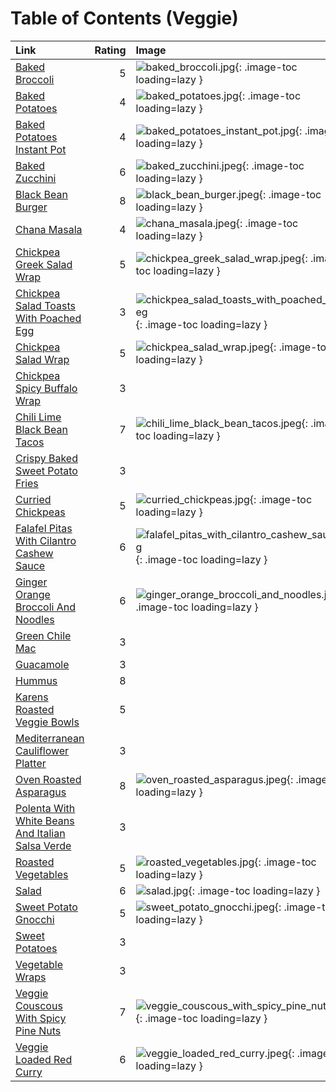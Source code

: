 # Table of Contents (Veggie)

| Link                                                                                                      |   Rating | Image                                                                                                                         |
|:----------------------------------------------------------------------------------------------------------|---------:|:------------------------------------------------------------------------------------------------------------------------------|
| [Baked Broccoli](./baked_broccoli.md)                                                                     |        5 | ![baked_broccoli.jpg](./baked_broccoli.jpg){: .image-toc loading=lazy }                                                       |
| [Baked Potatoes](./baked_potatoes.md)                                                                     |        4 | ![baked_potatoes.jpg](./baked_potatoes.jpg){: .image-toc loading=lazy }                                                       |
| [Baked Potatoes Instant Pot](./baked_potatoes_instant_pot.md)                                             |        4 | ![baked_potatoes_instant_pot.jpg](./baked_potatoes_instant_pot.jpg){: .image-toc loading=lazy }                               |
| [Baked Zucchini](./baked_zucchini.md)                                                                     |        6 | ![baked_zucchini.jpeg](./baked_zucchini.jpeg){: .image-toc loading=lazy }                                                     |
| [Black Bean Burger](./black_bean_burger.md)                                                               |        8 | ![black_bean_burger.jpeg](./black_bean_burger.jpeg){: .image-toc loading=lazy }                                               |
| [Chana Masala](./chana_masala.md)                                                                         |        4 | ![chana_masala.jpeg](./chana_masala.jpeg){: .image-toc loading=lazy }                                                         |
| [Chickpea Greek Salad Wrap](./chickpea_greek_salad_wrap.md)                                               |        5 | ![chickpea_greek_salad_wrap.jpeg](./chickpea_greek_salad_wrap.jpeg){: .image-toc loading=lazy }                               |
| [Chickpea Salad Toasts With Poached Egg](./chickpea_salad_toasts_with_poached_egg.md)                     |        3 | ![chickpea_salad_toasts_with_poached_egg.jpeg](./chickpea_salad_toasts_with_poached_egg.jpeg){: .image-toc loading=lazy }     |
| [Chickpea Salad Wrap](./chickpea_salad_wrap.md)                                                           |        5 | ![chickpea_salad_wrap.jpeg](./chickpea_salad_wrap.jpeg){: .image-toc loading=lazy }                                           |
| [Chickpea Spicy Buffalo Wrap](./chickpea_spicy_buffalo_wrap.md)                                           |        3 | <!-- TODO: Capture image -->                                                                                                  |
| [Chili Lime Black Bean Tacos](./chili_lime_black_bean_tacos.md)                                           |        7 | ![chili_lime_black_bean_tacos.jpeg](./chili_lime_black_bean_tacos.jpeg){: .image-toc loading=lazy }                           |
| [Crispy Baked Sweet Potato Fries](./crispy_baked_sweet_potato_fries.md)                                   |        3 | <!-- TODO: Capture image -->                                                                                                  |
| [Curried Chickpeas](./curried_chickpeas.md)                                                               |        5 | ![curried_chickpeas.jpg](./curried_chickpeas.jpg){: .image-toc loading=lazy }                                                 |
| [Falafel Pitas With Cilantro Cashew Sauce](./falafel_pitas_with_cilantro_cashew_sauce.md)                 |        6 | ![falafel_pitas_with_cilantro_cashew_sauce.jpeg](./falafel_pitas_with_cilantro_cashew_sauce.jpeg){: .image-toc loading=lazy } |
| [Ginger Orange Broccoli And Noodles](./ginger_orange_broccoli_and_noodles.md)                             |        6 | ![ginger_orange_broccoli_and_noodles.jpeg](./ginger_orange_broccoli_and_noodles.jpeg){: .image-toc loading=lazy }             |
| [Green Chile Mac](./green_chile_mac.md)                                                                   |        3 | <!-- TODO: Capture image -->                                                                                                  |
| [Guacamole](./guacamole.md)                                                                               |        3 | <!-- TODO: Capture image -->                                                                                                  |
| [Hummus](./hummus.md)                                                                                     |        8 | <!-- TODO: Capture image -->                                                                                                  |
| [Karens Roasted Veggie Bowls](./karens_roasted_veggie_bowls.md)                                           |        5 | <!-- TODO: Capture image -->                                                                                                  |
| [Mediterranean Cauliflower Platter](./mediterranean_cauliflower_platter.md)                               |        3 | <!-- TODO: Capture image -->                                                                                                  |
| [Oven Roasted Asparagus](./oven_roasted_asparagus.md)                                                     |        8 | ![oven_roasted_asparagus.jpeg](./oven_roasted_asparagus.jpeg){: .image-toc loading=lazy }                                     |
| [Polenta With White Beans And Italian Salsa Verde](./polenta_with_white_beans_and_italian_salsa_verde.md) |        3 | <!-- TODO: Capture image -->                                                                                                  |
| [Roasted Vegetables](./roasted_vegetables.md)                                                             |        5 | ![roasted_vegetables.jpg](./roasted_vegetables.jpg){: .image-toc loading=lazy }                                               |
| [Salad](./salad.md)                                                                                       |        6 | ![salad.jpg](./salad.jpg){: .image-toc loading=lazy }                                                                         |
| [Sweet Potato Gnocchi](./sweet_potato_gnocchi.md)                                                         |        5 | ![sweet_potato_gnocchi.jpeg](./sweet_potato_gnocchi.jpeg){: .image-toc loading=lazy }                                         |
| [Sweet Potatoes](./sweet_potatoes.md)                                                                     |        3 | <!-- TODO: Capture image -->                                                                                                  |
| [Vegetable Wraps](./vegetable_wraps.md)                                                                   |        3 | <!-- TODO: Capture image -->                                                                                                  |
| [Veggie Couscous With Spicy Pine Nuts](./veggie_couscous_with_spicy_pine_nuts.md)                         |        7 | ![veggie_couscous_with_spicy_pine_nuts.jpeg](./veggie_couscous_with_spicy_pine_nuts.jpeg){: .image-toc loading=lazy }         |
| [Veggie Loaded Red Curry](./veggie_loaded_red_curry.md)                                                   |        6 | ![veggie_loaded_red_curry.jpeg](./veggie_loaded_red_curry.jpeg){: .image-toc loading=lazy }                                   |

